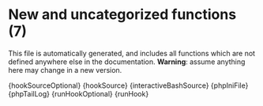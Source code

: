 # New and uncategorized functions (7)

This file is automatically generated, and includes all functions which are not defined anywhere else in the documentation. **Warning**: assume anything here may change in a new version.

{hookSourceOptional}
{hookSource}
{interactiveBashSource}
{phpIniFile}
{phpTailLog}
{runHookOptional}
{runHook}
